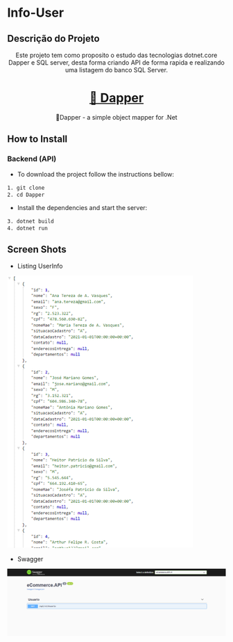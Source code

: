 # Info-User

## Descrição do Projeto
<p align="center">
Este projeto tem como proposito o estudo das tecnologias
dotnet.core Dapper e SQL server, desta forma criando API de forma rapida e realizando uma listagem do banco SQL Server.
</p>

<h1 align="center">
    <a href="https://github.com/DapperLib/Dapper/">🔗 Dapper</a>
</h1>
<p align="center">🚀Dapper - a simple object mapper for .Net</p>

## How to Install

### Backend (API)

* To download the project follow the instructions bellow:

```
1. git clone 
2. cd Dapper
```

* Install the dependencies and start the server:

```
3. dotnet build
4. dotnet run
```

## Screen Shots


* Listing UserInfo

![Json](screenshots/Dapper-backend-imagem-01.PNG)

* Swagger

![Swagger](screenshots/Dapper-backend-imagem-02.PNG)
